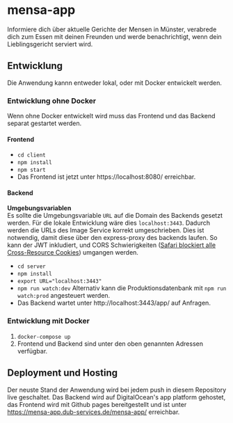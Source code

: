 # mensa-app

Informiere dich über aktuelle Gerichte der Mensen in Münster, verabrede dich zum Essen mit deinen Freunden und werde benachrichtigt, wenn dein Lieblingsgericht serviert wird.

## Entwicklung

Die Anwendung kannn entweder lokal, oder mit Docker entwickelt werden.

### Entwicklung ohne Docker

Wenn ohne Docker entwickelt wird muss das Frontend und das Backend separat gestartet werden.

#### Frontend

- `cd client`
- `npm install`
- `npm start`
- Das Frontend ist jetzt unter https://localhost:8080/ erreichbar.

#### Backend

**Umgebungsvariablen**  
Es sollte die Umgebungsvariable `URL` auf die Domain des Backends gesetzt werden. Für die lokale Entwicklung wäre dies `localhost:3443`. Dadurch werden die URLs des Image Service korrekt umgeschrieben. Dies ist notwendig, damit diese über den express-proxy des backends laufen. So kann der JWT inkludiert, und CORS Schwierigkeiten ([Safari blockiert alle Cross-Resource Cookies](https://webkit.org/blog/10218/full-third-party-cookie-blocking-and-more/)) umgangen werden.

- `cd server`
- `npm install`
- `export URL="localhost:3443"`
- `npm run watch:dev` Alternativ kann die Produktionsdatenbank mit `npm run watch:prod` angesteuert werden.
- Das Backend wartet unter http://localhost:3443/app/ auf Anfragen.

### Entwicklung mit Docker

1. `docker-compose up`
2. Frontend und Backend sind unter den oben genannten Adressen verfügbar.

## Deployment und Hosting

Der neuste Stand der Anwendung wird bei jedem push in diesem Repository live geschaltet.
Das Backend wird auf DigitalOcean's app platform gehostet, das Frontend wird mit Github pages bereitgestellt und ist unter https://mensa-app.dub-services.de/mensa-app/ erreichbar.
